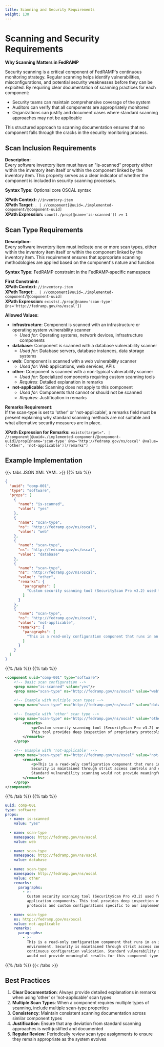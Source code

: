```yaml
---
title: Scanning and Security Requirements
weight: 130
---
```

# Scanning and Security Requirements

**Why Scanning Matters in FedRAMP**

Security scanning is a critical component of FedRAMP's continuous monitoring strategy. Regular scanning helps identify vulnerabilities, misconfigurations, and potential security weaknesses before they can be exploited. By requiring clear documentation of scanning practices for each component:

- Security teams can maintain comprehensive coverage of the system
- Auditors can verify that all components are appropriately monitored
- Organizations can justify and document cases where standard scanning approaches may not be applicable

This structured approach to scanning documentation ensures that no component falls through the cracks in the security monitoring process.

## Scan Inclusion Requirements

**Description:**  
Every software inventory item must have an "is-scanned" property either within the inventory item itself or within the component linked by the inventory item. This property serves as a clear indicator of whether the component is included in security scanning processes.

**Syntax Type:** Optional core OSCAL syntax

**XPath Context:** `//inventory-item`  
**XPath Target:** `. | //component[@uuid=./implemented-component/@component-uuid]`  
**XPath Expression:** `count(./prop[@name='is-scanned']) >= 1`

## Scan Type Requirements

**Description:**  
Every software inventory item must indicate one or more scan types, either within the inventory item itself or within the component linked by the inventory item. This requirement ensures that appropriate scanning methodologies are applied based on the component's nature and function.

**Syntax Type:** FedRAMP constraint in the FedRAMP-specific namespace

**First Constraint:**  
**XPath Context:** `//inventory-item`  
**XPath Target:** `. | //component[@uuid=./implemented-component/@component-uuid]`  
**XPath Expression:** `exists(./prop[@name='scan-type' @ns='http://fedramp.gov/ns/oscal'])`

**Allowed Values:**
- **infrastructure**: Component is scanned with an infrastructure or operating system vulnerability scanner
  - *Used for*: Operating systems, network devices, infrastructure components
- **database**: Component is scanned with a database vulnerability scanner
  - *Used for*: Database servers, database instances, data storage systems
- **web**: Component is scanned with a web vulnerability scanner
  - *Used for*: Web applications, web services, APIs
- **other**: Component is scanned with a non-typical vulnerability scanner
  - *Used for*: Specialized components requiring custom scanning tools
  - *Requires*: Detailed explanation in remarks
- **not-applicable**: Scanning does not apply to this component
  - *Used for*: Components that cannot or should not be scanned
  - *Requires*: Justification in remarks

**Remarks Requirement:**  
If the scan-type is set to 'other' or 'not-applicable', a remarks field must be present explaining why standard scanning methods are not suitable and what alternative security measures are in place.

**XPath Expression for Remarks:** `exists(target=". | //component[@uuid=./implemented-component/@component-uuid]/prop[@name='scan-type' @ns='http://fedramp.gov/ns/oscal' @value=('other', 'not-applicable')]/remarks")`

## Example Implementation

{{< tabs JSON XML YAML >}}
{{% tab %}}
```json 
{
  "uuid": "comp-001",
  "type": "software",
  "props": [
    {
      "name": "is-scanned",
      "value": "yes"
    },
    {
      "name": "scan-type",
      "ns": "http://fedramp.gov/ns/oscal",
      "value": "web"
    },
    {
      "name": "scan-type",
      "ns": "http://fedramp.gov/ns/oscal",
      "value": "database"
    },
    {
      "name": "scan-type",
      "ns": "http://fedramp.gov/ns/oscal",
      "value": "other",
      "remarks": {
        "paragraphs": [
          "Custom security scanning tool (SecurityScan Pro v3.2) used for specialized application components. This tool provides deep inspection of proprietary protocols and custom configurations specific to our implementation."
        ]
      }
    },
    {
      "name": "scan-type",
      "ns": "http://fedramp.gov/ns/oscal",
      "value": "not-applicable",
      "remarks": {
        "paragraphs": [
          "This is a read-only configuration component that runs in an isolated environment. Security is maintained through strict access controls and continuous configuration validation. Standard vulnerability scanning would not provide meaningful results for this component type."
        ]
      }
    }
  ]
}
```
{{% /tab %}}
{{% tab %}}
```xml
<component uuid="comp-001" type="software">
    <!-- Basic scan configuration -->
    <prop name="is-scanned" value="yes"/>
    <prop name="scan-type" ns="http://fedramp.gov/ns/oscal" value="web"/>
    
    <!-- Example with multiple scan types -->
    <prop name="scan-type" ns="http://fedramp.gov/ns/oscal" value="database"/>
    
    <!-- Example with 'other' scan type -->
    <prop name="scan-type" ns="http://fedramp.gov/ns/oscal" value="other">
        <remarks>
            <p>Custom security scanning tool (SecurityScan Pro v3.2) used for specialized application components. 
            This tool provides deep inspection of proprietary protocols and custom configurations specific to our implementation.</p>
        </remarks>
    </prop>
    
    <!-- Example with 'not-applicable' -->
    <prop name="scan-type" ns="http://fedramp.gov/ns/oscal" value="not-applicable">
        <remarks>
            <p>This is a read-only configuration component that runs in an isolated environment. 
            Security is maintained through strict access controls and continuous configuration validation.
            Standard vulnerability scanning would not provide meaningful results for this component type.</p>
        </remarks>
    </prop>
</component>
```
{{% /tab %}}
{{% tab %}}
```yaml
uuid: comp-001
type: software
props:
  - name: is-scanned
    value: "yes"
  
  - name: scan-type
    namespace: http://fedramp.gov/ns/oscal
    value: web
  
  - name: scan-type
    namespace: http://fedramp.gov/ns/oscal
    value: database
  
  - name: scan-type
    namespace: http://fedramp.gov/ns/oscal
    value: other
    remarks:
      paragraphs:
        - >-
          Custom security scanning tool (SecurityScan Pro v3.2) used for specialized
          application components. This tool provides deep inspection of proprietary
          protocols and custom configurations specific to our implementation.
  
  - name: scan-type
    ns: http://fedramp.gov/ns/oscal
    value: not-applicable
    remarks:
      paragraphs:
        - >-
          This is a read-only configuration component that runs in an isolated
          environment. Security is maintained through strict access controls and
          continuous configuration validation. Standard vulnerability scanning
          would not provide meaningful results for this component type.    
```
{{% /tab %}}
{{< /tabs >}}

## Best Practices

1. **Clear Documentation**: Always provide detailed explanations in remarks when using 'other' or 'not-applicable' scan types
2. **Multiple Scan Types**: When a component requires multiple types of scanning, include multiple scan-type properties
3. **Consistency**: Maintain consistent scanning documentation across similar component types
4. **Justification**: Ensure that any deviation from standard scanning approaches is well-justified and documented
5. **Regular Review**: Periodically review scan type assignments to ensure they remain appropriate as the system evolves
